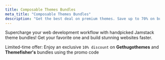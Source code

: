```yaml
---
title: Composable Themes Bundles
meta_title: "Composable Themes Bundles"
description: "Get the best deal on premium themes. Save up to 70% on bundles"
---
```

Supercharge your web development workflow with handpicked Jamstack theme bundles! Get your favorite one and build stunning websites faster.

Limited-time offer: Enjoy an exclusive `10% discount` on **Gethugothemes** and **Themefisher's** bundles using the promo code <CopyButton text="STATICHUNT"/>
